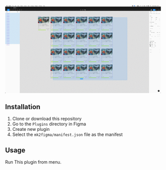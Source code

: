 <img src="https://github.com/takuoka/mk2figma/blob/master/demo.gif?raw=true">

## Installation

1. Clone or download this repository
2. Go to the `Plugins` directory in Figma
3. Create new plugin
4. Select the `mk2figma/manifest.json` file as the manifest

## Usage
Run This plugin from menu.
